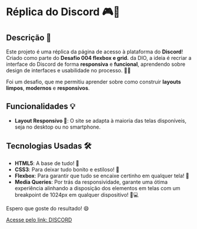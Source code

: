 # **Réplica do Discord** 🎮💬

## Descrição 🚀
Este projeto é uma réplica da página de acesso à plataforma do **Discord**!  
Criado como parte do **Desafio 004 flexbox e grid.** da DIO, a ideia é recriar a interface do Discord de forma **responsiva** e **funcional**, aprendendo sobre design de interfaces e usabilidade no processo. 🎨✨

Foi um desafio, que me permitiu aprender sobre como construir **layouts limpos**, **modernos** e **responsivos**.

## Funcionalidades 💡
- **Layout Responsivo 📱**: O site se adapta à maioria das telas disponíveis, seja no desktop ou no smartphone.

## Tecnologias Usadas 🛠️
- **HTML5**: A base de tudo! 📄
- **CSS3**: Para deixar tudo bonito e estiloso! 🌈
- **Flexbox**: Para garantir que tudo se encaixe certinho em qualquer tela! 📐
- **Media Queries**: Por trás da responsividade, garante uma ótima experiência alinhando a disposição dos elementos em telas com um breakpoint de 1024px em qualquer dispositivo! 📱💻

Espero que goste do resultado! 😄

[Acesse pelo link: DISCORD](https://alvaroportelinha.github.io/R-plica-do-Discord/)
